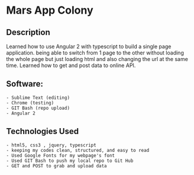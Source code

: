# Mars App Colony

## Description
Learned how to use Angular 2 with typescript to build a single page application. being able to switch from 1 page to the other without loading the whole page but just loading html and also changing the url at the same time. Learned how to get and post data to online API.

## Software:

```
- Sublime Text (editing)
- Chrome (testing)
- GIT Bash (repo upload)
- Angular 2
```

## Technologies Used

```
- html5, css3 , jquery, typescript
- keeping my codes clean, structured, and easy to read
- Used Google Fonts for my webpage's font
- Used GIT Bash to push my local repo to Git Hub
- GET and POST to grab and upload data
```
